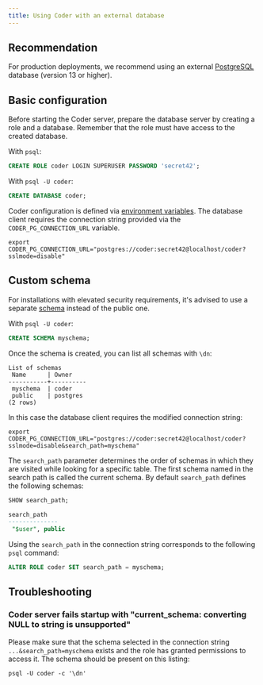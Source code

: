 ```yaml
---
title: Using Coder with an external database
---
```


## Recommendation

For production deployments, we recommend using an external
[PostgreSQL](https://www.postgresql.org/) database (version 13 or higher).

## Basic configuration

Before starting the Coder server, prepare the database server by creating a role
and a database. Remember that the role must have access to the created database.

With `psql`:

```sql
CREATE ROLE coder LOGIN SUPERUSER PASSWORD 'secret42';
```

With `psql -U coder`:

```sql
CREATE DATABASE coder;
```

Coder configuration is defined via
[environment variables](../admin/setup/index.md). The database client requires
the connection string provided via the `CODER_PG_CONNECTION_URL` variable.

```shell
export CODER_PG_CONNECTION_URL="postgres://coder:secret42@localhost/coder?sslmode=disable"
```

## Custom schema

For installations with elevated security requirements, it's advised to use a
separate [schema](https://www.postgresql.org/docs/current/ddl-schemas.html)
instead of the public one.

With `psql -U coder`:

```sql
CREATE SCHEMA myschema;
```

Once the schema is created, you can list all schemas with `\dn`:

```text
List of schemas
 Name      | Owner
-----------+----------
 myschema  | coder
 public    | postgres
(2 rows)
```

In this case the database client requires the modified connection string:

```shell
export CODER_PG_CONNECTION_URL="postgres://coder:secret42@localhost/coder?sslmode=disable&search_path=myschema"
```

The `search_path` parameter determines the order of schemas in which they are
visited while looking for a specific table. The first schema named in the search
path is called the current schema. By default `search_path` defines the
following schemas:

```sql
SHOW search_path;

search_path
--------------
 "$user", public
```

Using the `search_path` in the connection string corresponds to the following
`psql` command:

```sql
ALTER ROLE coder SET search_path = myschema;
```

## Troubleshooting

### Coder server fails startup with "current_schema: converting NULL to string is unsupported"

Please make sure that the schema selected in the connection string
`...&search_path=myschema` exists and the role has granted permissions to access
it. The schema should be present on this listing:

```shell
psql -U coder -c '\dn'
```
